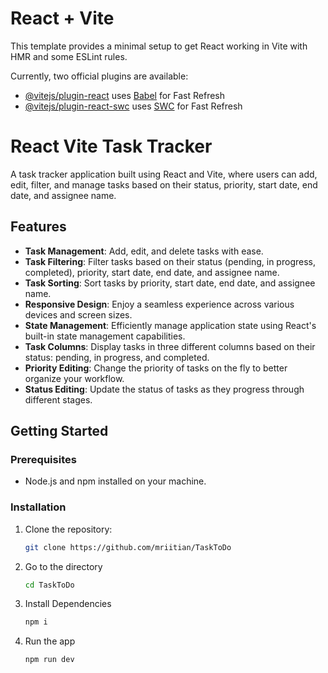 # React + Vite

This template provides a minimal setup to get React working in Vite with HMR and some ESLint rules.

Currently, two official plugins are available:

- [@vitejs/plugin-react](https://github.com/vitejs/vite-plugin-react/blob/main/packages/plugin-react/README.md) uses [Babel](https://babeljs.io/) for Fast Refresh
- [@vitejs/plugin-react-swc](https://github.com/vitejs/vite-plugin-react-swc) uses [SWC](https://swc.rs/) for Fast Refresh

# React Vite Task Tracker

A task tracker application built using React and Vite, where users can add, edit, filter, and manage tasks based on their status, priority, start date, end date, and assignee name.

## Features

- **Task Management**: Add, edit, and delete tasks with ease.
- **Task Filtering**: Filter tasks based on their status (pending, in progress, completed), priority, start date, end date, and assignee name.
- **Task Sorting**: Sort tasks by priority, start date, end date, and assignee name.
- **Responsive Design**: Enjoy a seamless experience across various devices and screen sizes.
- **State Management**: Efficiently manage application state using React's built-in state management capabilities.
- **Task Columns**: Display tasks in three different columns based on their status: pending, in progress, and completed.
- **Priority Editing**: Change the priority of tasks on the fly to better organize your workflow.
- **Status Editing**: Update the status of tasks as they progress through different stages.

## Getting Started

### Prerequisites

- Node.js and npm installed on your machine.

### Installation

1. Clone the repository:

   ```bash
   git clone https://github.com/mriitian/TaskToDo
   ```
2. Go to the directory
   ```bash
   cd TaskToDo
   ```
3. Install Dependencies
   ```bash
   npm i
   ```
4. Run the app
   ```bash
   npm run dev
   ```

